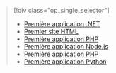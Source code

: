 > [!div class="op_single_selector"]
> * [Première application .NET](../articles/app-service-web/app-service-web-get-started-dotnet.md)
> * [Premier site HTML](../articles/app-service-web/app-service-web-get-started-html.md)
> * [Première application PHP](../articles/app-service-web/app-service-web-get-started-java.md)
> * [Première application Node.js](../articles/app-service-web/app-service-web-get-started-nodejs.md)
> * [Première application PHP](../articles/app-service-web/app-service-web-get-started-php.md)
> * [Première application Python](../articles/app-service-web/app-service-web-get-started-python.md)
